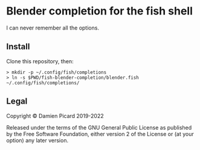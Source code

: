 # Blender completion for the fish shell

I can never remember all the options.

## Install

Clone this repository, then:

```fish
> mkdir -p ~/.config/fish/completions
> ln -s $PWD/fish-blender-completion/blender.fish ~/.config/fish/completions/
```

## Legal
Copyright © Damien Picard 2019-2022

Released under the terms of the GNU General Public License as
published by the Free Software Foundation, either version 2 of the
License or (at your option) any later version.
